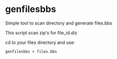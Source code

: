 # genfilesbbs

Simple tool to scan directory and generate files.bbs 

This script scan zip's for file_id.diz 

cd to your files directory and use:

    genfilesbbs > files.bbs
